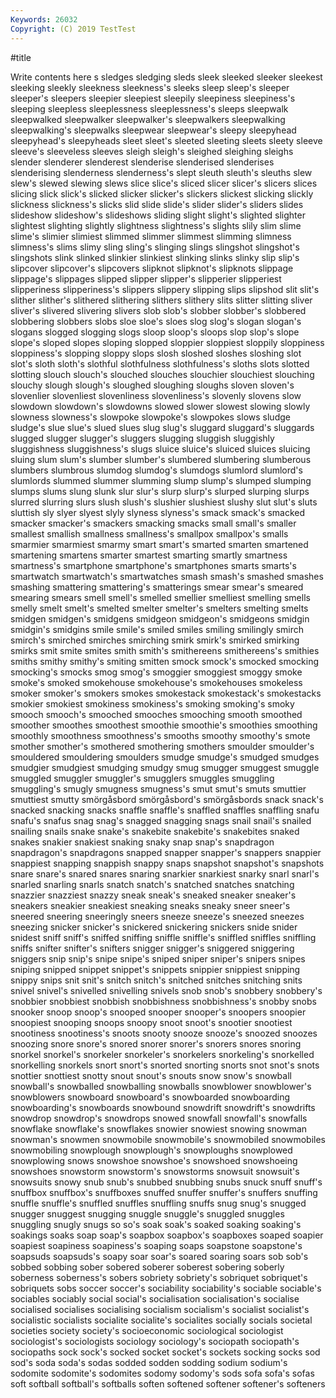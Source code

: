 ```yaml
---
Keywords: 26032
Copyright: (C) 2019 TestTest
---
```


#title

Write contents here
s sledges sledging sleds
sleek sleeked sleeker sleekest sleeking sleekly sleekness sleekness's sleeks sleep
sleep's sleeper sleeper's sleepers sleepier sleepiest sleepily sleepiness sleepiness's sleeping
sleepless sleeplessness sleeplessness's sleeps sleepwalk sleepwalked sleepwalker sleepwalker's sleepwalkers sleepwalking
sleepwalking's sleepwalks sleepwear sleepwear's sleepy sleepyhead sleepyhead's sleepyheads sleet sleet's
sleeted sleeting sleets sleety sleeve sleeve's sleeveless sleeves sleigh sleigh's
sleighed sleighing sleighs slender slenderer slenderest slenderise slenderised slenderises slenderising
slenderness slenderness's slept sleuth sleuth's sleuths slew slew's slewed slewing
slews slice slice's sliced slicer slicer's slicers slices slicing slick
slick's slicked slicker slicker's slickers slickest slicking slickly slickness slickness's
slicks slid slide slide's slider slider's sliders slides slideshow slideshow's
slideshows sliding slight slight's slighted slighter slightest slighting slightly slightness
slightness's slights slily slim slime slime's slimier slimiest slimmed slimmer
slimmest slimming slimness slimness's slims slimy sling sling's slinging slings
slingshot slingshot's slingshots slink slinked slinkier slinkiest slinking slinks slinky
slip slip's slipcover slipcover's slipcovers slipknot slipknot's slipknots slippage slippage's
slippages slipped slipper slipper's slipperier slipperiest slipperiness slipperiness's slippers slippery
slipping slips slipshod slit slit's slither slither's slithered slithering slithers
slithery slits slitter slitting sliver sliver's slivered slivering slivers slob
slob's slobber slobber's slobbered slobbering slobbers slobs sloe sloe's sloes
slog slog's slogan slogan's slogans slogged slogging slogs sloop sloop's
sloops slop slop's slope slope's sloped slopes sloping slopped sloppier
sloppiest sloppily sloppiness sloppiness's slopping sloppy slops slosh sloshed sloshes
sloshing slot slot's sloth sloth's slothful slothfulness slothfulness's sloths slots
slotted slotting slouch slouch's slouched slouches slouchier slouchiest slouching slouchy
slough slough's sloughed sloughing sloughs sloven sloven's slovenlier slovenliest slovenliness
slovenliness's slovenly slovens slow slowdown slowdown's slowdowns slowed slower slowest
slowing slowly slowness slowness's slowpoke slowpoke's slowpokes slows sludge sludge's
slue slue's slued slues slug slug's sluggard sluggard's sluggards slugged
slugger slugger's sluggers slugging sluggish sluggishly sluggishness sluggishness's slugs sluice
sluice's sluiced sluices sluicing sluing slum slum's slumber slumber's slumbered
slumbering slumberous slumbers slumbrous slumdog slumdog's slumdogs slumlord slumlord's slumlords
slummed slummer slumming slump slump's slumped slumping slumps slums slung
slunk slur slur's slurp slurp's slurped slurping slurps slurred slurring
slurs slush slush's slushier slushiest slushy slut slut's sluts sluttish
sly slyer slyest slyly slyness slyness's smack smack's smacked smacker
smacker's smackers smacking smacks small small's smaller smallest smallish smallness
smallness's smallpox smallpox's smalls smarmier smarmiest smarmy smart smart's smarted
smarten smartened smartening smartens smarter smartest smarting smartly smartness smartness's
smartphone smartphone's smartphones smarts smarts's smartwatch smartwatch's smartwatches smash smash's
smashed smashes smashing smattering smattering's smatterings smear smear's smeared smearing
smears smell smell's smelled smellier smelliest smelling smells smelly smelt
smelt's smelted smelter smelter's smelters smelting smelts smidgen smidgen's smidgens
smidgeon smidgeon's smidgeons smidgin smidgin's smidgins smile smile's smiled smiles
smiling smilingly smirch smirch's smirched smirches smirching smirk smirk's smirked
smirking smirks smit smite smites smith smith's smithereens smithereens's smithies
smiths smithy smithy's smiting smitten smock smock's smocked smocking smocking's
smocks smog smog's smoggier smoggiest smoggy smoke smoke's smoked smokehouse
smokehouse's smokehouses smokeless smoker smoker's smokers smokes smokestack smokestack's smokestacks
smokier smokiest smokiness smokiness's smoking smoking's smoky smooch smooch's smooched
smooches smooching smooth smoothed smoother smoothes smoothest smoothie smoothie's smoothies
smoothing smoothly smoothness smoothness's smooths smoothy smoothy's smote smother smother's
smothered smothering smothers smoulder smoulder's smouldered smouldering smoulders smudge smudge's
smudged smudges smudgier smudgiest smudging smudgy smug smugger smuggest smuggle
smuggled smuggler smuggler's smugglers smuggles smuggling smuggling's smugly smugness smugness's
smut smut's smuts smuttier smuttiest smutty smörgåsbord smörgåsbord's smörgåsbords snack
snack's snacked snacking snacks snaffle snaffle's snaffled snaffles snaffling snafu
snafu's snafus snag snag's snagged snagging snags snail snail's snailed
snailing snails snake snake's snakebite snakebite's snakebites snaked snakes snakier
snakiest snaking snaky snap snap's snapdragon snapdragon's snapdragons snapped snapper
snapper's snappers snappier snappiest snapping snappish snappy snaps snapshot snapshot's
snapshots snare snare's snared snares snaring snarkier snarkiest snarky snarl
snarl's snarled snarling snarls snatch snatch's snatched snatches snatching snazzier
snazziest snazzy sneak sneak's sneaked sneaker sneaker's sneakers sneakier sneakiest
sneaking sneaks sneaky sneer sneer's sneered sneering sneeringly sneers sneeze
sneeze's sneezed sneezes sneezing snicker snicker's snickered snickering snickers snide
snider snidest sniff sniff's sniffed sniffing sniffle sniffle's sniffled sniffles
sniffling sniffs snifter snifter's snifters snigger snigger's sniggered sniggering sniggers
snip snip's snipe snipe's sniped sniper sniper's snipers snipes sniping
snipped snippet snippet's snippets snippier snippiest snipping snippy snips snit
snit's snitch snitch's snitched snitches snitching snits snivel snivel's snivelled
snivelling snivels snob snob's snobbery snobbery's snobbier snobbiest snobbish snobbishness
snobbishness's snobby snobs snooker snoop snoop's snooped snooper snooper's snoopers
snoopier snoopiest snooping snoops snoopy snoot snoot's snootier snootiest snootiness
snootiness's snoots snooty snooze snooze's snoozed snoozes snoozing snore snore's
snored snorer snorer's snorers snores snoring snorkel snorkel's snorkeler snorkeler's
snorkelers snorkeling's snorkelled snorkelling snorkels snort snort's snorted snorting snorts
snot snot's snots snottier snottiest snotty snout snout's snouts snow
snow's snowball snowball's snowballed snowballing snowballs snowblower snowblower's snowblowers snowboard
snowboard's snowboarded snowboarding snowboarding's snowboards snowbound snowdrift snowdrift's snowdrifts snowdrop
snowdrop's snowdrops snowed snowfall snowfall's snowfalls snowflake snowflake's snowflakes snowier
snowiest snowing snowman snowman's snowmen snowmobile snowmobile's snowmobiled snowmobiles snowmobiling
snowplough snowplough's snowploughs snowplowed snowplowing snows snowshoe snowshoe's snowshoed snowshoeing
snowshoes snowstorm snowstorm's snowstorms snowsuit snowsuit's snowsuits snowy snub snub's
snubbed snubbing snubs snuck snuff snuff's snuffbox snuffbox's snuffboxes snuffed
snuffer snuffer's snuffers snuffing snuffle snuffle's snuffled snuffles snuffling snuffs
snug snug's snugged snugger snuggest snugging snuggle snuggle's snuggled snuggles
snuggling snugly snugs so so's soak soak's soaked soaking soaking's
soakings soaks soap soap's soapbox soapbox's soapboxes soaped soapier soapiest
soapiness soapiness's soaping soaps soapstone soapstone's soapsuds soapsuds's soapy soar
soar's soared soaring soars sob sob's sobbed sobbing sober sobered
soberer soberest sobering soberly soberness soberness's sobers sobriety sobriety's sobriquet
sobriquet's sobriquets sobs soccer soccer's sociability sociability's sociable sociable's sociables
sociably social social's socialisation socialisation's socialise socialised socialises socialising socialism
socialism's socialist socialist's socialistic socialists socialite socialite's socialites socially socials
societal societies society society's socioeconomic sociological sociologist sociologist's sociologists sociology
sociology's sociopath sociopath's sociopaths sock sock's socked socket socket's sockets
socking socks sod sod's soda soda's sodas sodded sodden sodding
sodium sodium's sodomite sodomite's sodomites sodomy sodomy's sods sofa sofa's
sofas soft softball softball's softballs soften softened softener softener's softeners
